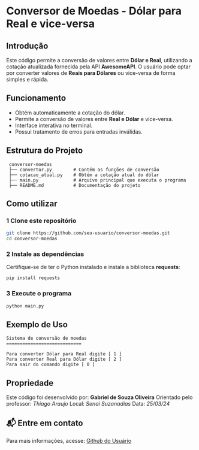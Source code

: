 # Conversor de Moedas - Dólar para Real e vice-versa

##  Introdução
Este código permite a conversão de valores entre **Dólar e Real**, utilizando a cotação atualizada fornecida pela API **AwesomeAPI**. O usuário pode optar por converter valores de **Reais para Dólares** ou vice-versa de forma simples e rápida.

##  Funcionamento
- Obtém automaticamente a cotação do dólar.
- Permite a conversão de valores entre **Real e Dólar** e vice-versa.
- Interface interativa no terminal.
- Possui tratamento de erros para entradas inválidas.

##  Estrutura do Projeto
```
 conversor-moedas
 ├── convertor.py        # Contém as funções de conversão
 ├── cotacao_atual.py    # Obtém a cotação atual do dólar
 ├── main.py             # Arquivo principal que executa o programa
 ├── README.md           # Documentação do projeto
```

##  Como utilizar
### 1️ Clone este repositório
```sh
git clone https://github.com/seu-usuario/conversor-moedas.git
cd conversor-moedas
```

### 2️ Instale as dependências
Certifique-se de ter o Python instalado e instale a biblioteca **requests**:
```sh
pip install requests
```

### 3️ Execute o programa
```sh
python main.py
```

##  Exemplo de Uso
```
Sistema de conversão de moedas
============================

Para converter Dólar para Real digite [ 1 ]
Para converter Real para Dólar digite [ 2 ]
Para sair do comando digite [ 0 ]
```

##  Propriedade
Este código foi desenvolvido por: **Gabriel de Souza Oliveira**
Orientado pelo professor: *Thiago Araujo*
Local: *Senai Suzanadias*
Data: *25/03/24*

## 📬 Entre em contato
Para mais informações, acesse: [Github do Usuário](https://github.com/seu-usuario)

